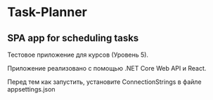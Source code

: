 # Task-Planner

SPA app for scheduling tasks
--

Тестовое приложение для курсов (Уровень 5).

Приложение реализовано с помощью .NET Core Web API и React.

Перед тем как запустить, установите ConnectionStrings в файле appsettings.json
